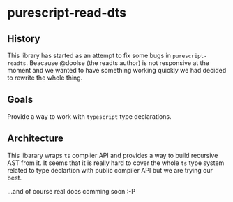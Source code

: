 # purescript-read-dts


## History

This library has started as an attempt to fix some bugs in `purescript-readts`. Beacause @doolse (the readts author) is not responsive at the moment and we wanted to have something working quickly we had decided to rewrite the whole thing.

## Goals

Provide a way to work with `typescript` type declarations.

## Architecture

This libarary wraps `ts` complier API and provides a way to build recursive AST from it. It seems that it is really hard to cover the whole `ts` type system related to type declartion with public compiler API but we are trying our best.

...and of course real docs comming soon :-P


